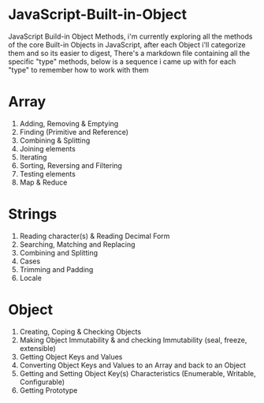 # JavaScript-Built-in-Object
JavaScript Build-in Object Methods, i'm currently exploring all the methods of the core Built-in Objects in JavaScript, after each Object i'll categorize them and so its easier to digest, There's a markdown file containing all the specific "type" methods, below is a sequence i came up with for each "type" to remember how to work with them

# **Array**

1. Adding, Removing & Emptying
2. Finding (Primitive and Reference)
3. Combining & Splitting
4. Joining elements
5. Iterating 
6. Sorting, Reversing and Filtering
7. Testing elements  
8. Map & Reduce


# **Strings**

1. Reading character(s) & Reading Decimal Form
2. Searching, Matching and Replacing
3. Combining and Splitting
4. Cases
5. Trimming and Padding
6. Locale


# **Object**

1. Creating, Coping & Checking Objects
2. Making Object Immutability & and checking Immutability  (seal, freeze, extensible)
3. Getting Object Keys and Values
4. Converting Object Keys and Values to an Array and back to an Object
5. Getting and Setting Object Key(s) Characteristics (Enumerable, Writable, Configurable)
6. Getting Prototype
